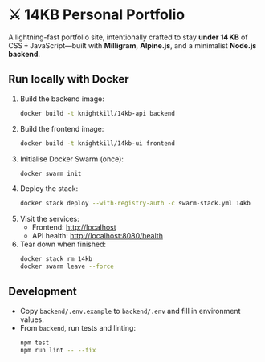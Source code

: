 # ⚔️ 14KB Personal Portfolio

A lightning-fast portfolio site, intentionally crafted to stay **under 14 KB** of
CSS + JavaScript—built with **Milligram**, **Alpine.js**, and a minimalist
**Node.js backend**.

## Run locally with Docker

1. Build the backend image:
   ```bash
   docker build -t knightkill/14kb-api backend
   ```
2. Build the frontend image:
   ```bash
   docker build -t knightkill/14kb-ui frontend
   ```
3. Initialise Docker Swarm (once):
   ```bash
   docker swarm init
   ```
4. Deploy the stack:
   ```bash
   docker stack deploy --with-registry-auth -c swarm-stack.yml 14kb
   ```
5. Visit the services:
   - Frontend: <http://localhost>
   - API health: <http://localhost:8080/health>
6. Tear down when finished:
   ```bash
   docker stack rm 14kb
   docker swarm leave --force
   ```

## Development

- Copy `backend/.env.example` to `backend/.env` and fill in environment values.
- From `backend`, run tests and linting:
  ```bash
  npm test
  npm run lint -- --fix
  ```

